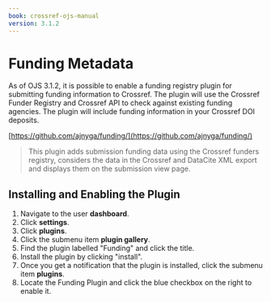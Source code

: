 ```yaml
---
book: crossref-ojs-manual
version: 3.1.2
---
```

# Funding Metadata

As of OJS 3.1.2, it is possible to enable a funding registry plugin for submitting funding information to Crossref. The plugin will use the Crossref Funder Registry and Crossref API to check against existing funding agencies. The plugin will include funding information in your Crossref DOI deposits.

[https://github.com/ajnyga/funding/](https://github.com/ajnyga/funding/)

>This plugin adds submission funding data using the Crossref funders registry, considers the data in the Crossref and DataCite XML export and displays them on the submission view page.

## Installing and Enabling the Plugin

1. Navigate to the user **dashboard**.
2. Click **settings**.
3. Click **plugins**.
4. Click the submenu item **plugin gallery**.
5. Find the plugin labelled "Funding" and click the title.
6. Install the plugin by clicking "install".
7. Once you get a notification that the plugin is installed, click the submenu item **plugins**.
8. Locate the Funding Plugin and click the blue checkbox on the right to enable it.
